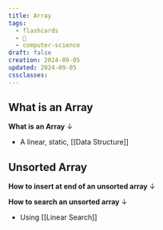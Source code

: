```yaml
---
title: Array
tags:
  - flashcards
  - 🌱
  - computer-science
draft: false
creation: 2024-09-05
updated: 2024-09-05
cssclasses: 
---
```

## What is an Array

**What is an Array**
↓
- A linear, static, [[Data Structure]]
<!--SR:!2024-12-13,4,270-->

## Unsorted Array

**How to insert at end of an unsorted array**
↓
<!--SR:!2024-12-13,4,270-->

**How to search an unsorted array**
↓
- Using [[Linear Search]]
<!--SR:!2024-12-13,4,270-->
